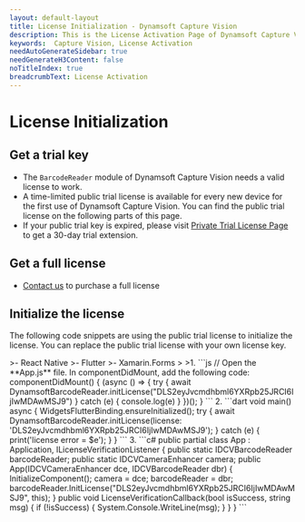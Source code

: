```yaml
---
layout: default-layout
title: License Initialization - Dynamsoft Capture Vision
description: This is the License Activation Page of Dynamsoft Capture Vision.
keywords:  Capture Vision, License Activation
needAutoGenerateSidebar: true
needGenerateH3Content: false
noTitleIndex: true
breadcrumbText: License Activation
---
```


# License Initialization

## Get a trial key

- The `BarcodeReader` module of Dynamsoft Capture Vision needs a valid license to work.
- A time-limited public trial license is available for every new device for the first use of Dynamsoft Capture Vision. You can find the public trial license on the following parts of this page.
- If your public trial key is expired, please visit <a href="https://www.dynamsoft.com/customer/license/trialLicense?product=dbr&utm_source=docs" target="_blank">Private Trial License Page</a> to get a 30-day trial extension.

## Get a full license

- [Contact us](https://www.dynamsoft.com/company/contact/)  to purchase a full license

## Initialize the license

The following code snippets are using the public trial license to initialize the license. You can replace the public trial license with your own license key.

<div class="sample-code-prefix"></div>
>- React Native
>- Flutter
>- Xamarin.Forms
>
>1. 
```js
// Open the **App.js** file. In componentDidMount, add the following code:
componentDidMount() {
   (async () => {
      try {
         await DynamsoftBarcodeReader.initLicense("DLS2eyJvcmdhbml6YXRpb25JRCI6IjIwMDAwMSJ9")
      } catch (e) {
         console.log(e)
      }
   })();
}
```
2. 
```dart
void main() async {
   WidgetsFlutterBinding.ensureInitialized();
   try {
      await DynamsoftBarcodeReader.initLicense(license: 'DLS2eyJvcmdhbml6YXRpb25JRCI6IjIwMDAwMSJ9');
   } catch (e) {
      print('license error = $e');
   }
}
```
3. 
```c#
public partial class App : Application, ILicenseVerificationListener
{
   public static IDCVBarcodeReader barcodeReader;
   public static IDCVCameraEnhancer camera;
   public App(IDCVCameraEnhancer dce, IDCVBarcodeReader dbr)
   {
          InitializeComponent();
          camera = dce;
          barcodeReader = dbr;
          barcodeReader.InitLicense("DLS2eyJvcmdhbml6YXRpb25JRCI6IjIwMDAwMSJ9", this);
   }
   public void LicenseVerificationCallback(bool isSuccess, string msg)
   {
          if (!isSuccess)
          {
             System.Console.WriteLine(msg);
          }
   }
}
```
